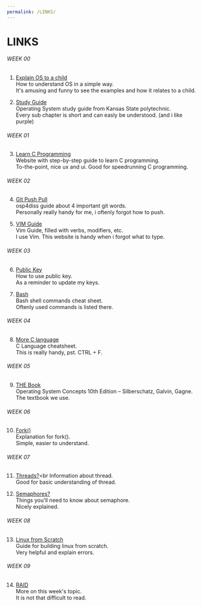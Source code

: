 ```yaml
---
permalink: /LINKS/
---
```


# LINKS

###### WEEK 00

1. [Explain OS to a child](https://www.quora.com/How-do-I-explain-what-an-operating-system-is-to-a-child)<br>
How to understand OS in a simple way.<br>
It's amusing and funny to see the examples and how it relates to a child.

2. [Study Guide](http://faculty.salina.k-state.edu/tim/ossg/index.html)<br>
Operating System study guide from Kansas State polytechnic.<br>
Every sub chapter is short and can easly be understood. (and i like purple)

###### WEEK 01

3. [Learn C Programming](https://www.programiz.com/c-programming)<br>
Website with step-by-step guide to learn C programming.<br>
To-the-point, nice ux and ui. Good for speedrunning C programming.

###### WEEK 02

4. [Git Push Pull](https://osp4diss.vlsm.org/osp-114.html)<br>
osp4diss guide about 4 important git words.<br>
Personally really handy for me, i oftenly forgot how to push.

5. [VIM Guide](https://danielmiessler.com/study/vim/)<br>
Vim Guide, filled with verbs, modifiers, etc.<br>
I use Vim. This website is handy when i forgot what to type.

###### WEEK 03

6. [Public Key](https://osp4diss.vlsm.org/W02-06.html)<br>
How to use public key.<br>
As a reminder to update my keys.

7. [Bash](https://www.educative.io/blog/bash-shell-command-cheat-sheet)<br>
Bash shell commands cheat sheet.<br>
Oftenly used commands is listed there.

###### WEEK 04

8. [More C language](https://www.codewithharry.com/blogpost/c-cheatsheet)<br>
C Language cheatsheet.<br>
This is really handy, pst. CTRL + F.

###### WEEK 05
9. [THE Book](http://edclap.com/mod/resource/view.php?id=1445&forceview=1)<br>
Operating System Concepts 10th Edition – Silberschatz, Galvin, Gagne.<br>
The textbook we use.

###### WEEK 06
10. [Fork()](https://www.geeksforgeeks.org/fork-system-call/)<br>
Explanation for fork().<br>
Simple, easier to understand.

###### WEEK 07
11. [Threads?](https://www.w3schools.in/operating-system-tutorial/threads/)<br
Information about thread.<br>
Good for basic understanding of thread.

12. [Semaphores?](https://www.geeksforgeeks.org/semaphores-in-process-synchronization/)<br>
Things you'll need to know about semaphore.<br>
Nicely explained.

###### WEEK 08
13. [Linux from Scratch](https://www.linuxfromscratch.org/lfs/view/11.0/)<br>
Guide for building linux from scratch.<br>
Very helpful and explain errors.<br>

###### WEEK 09
14. [RAID](https://www.prepressure.com/library/technology/raid)<br>
More on this week's topic.<br>
It is not that difficult to read.<br>


